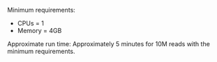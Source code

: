 Minimum requirements:

+ CPUs = 1
+ Memory = 4GB

Approximate run time: Approximately 5 minutes for 10M reads with the minimum requirements.


